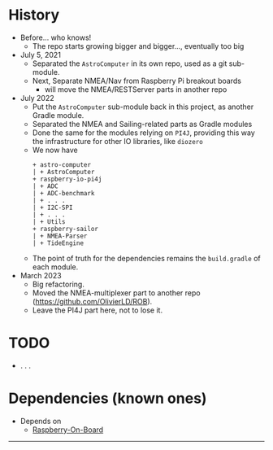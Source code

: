 # History
- Before... who knows!
  - The repo starts growing bigger and bigger..., eventually too big
- July 5, 2021
  - Separated the `AstroComputer` in its own repo, used as a git sub-module.
  - Next, Separate NMEA/Nav from Raspberry Pi breakout boards
    - will move the NMEA/RESTServer parts in another repo
- July 2022
  - Put the `AstroComputer` sub-module back in this project, as another Gradle module.
  - Separated the NMEA and Sailing-related parts as Gradle modules
  - Done the same for the modules relying on `PI4J`, providing this way the infrastructure for
    other IO libraries, like `diozero`
  - We now have
    ```
    + astro-computer
    | + AstroComputer
    + raspberry-io-pi4j
    | + ADC
    | + ADC-benchmark
    | + . . .
    | + I2C-SPI
    | + . . .
    | + Utils
    + raspberry-sailor
    | + NMEA-Parser
    | + TideEngine
    ```
  - The point of truth for the dependencies remains the `build.gradle` of each module.
- March 2023
  - Big refactoring.
  - Moved the NMEA-multiplexer part to another repo (<https://github.com/OlivierLD/ROB>).
  - Leave the PI4J part here, not to lose it.

# TODO
- . . .

# Dependencies (known ones)
- Depends on
    - [Raspberry-On-Board](https://github.com/OlivierLD/ROB)
    

--- 

